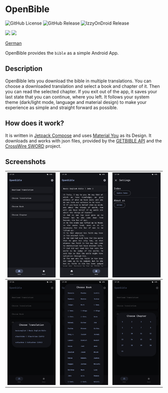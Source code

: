 # OpenBible
![GitHub License](https://img.shields.io/github/license/SchweGELBin/OpenBible2)
![GitHub Release](https://img.shields.io/github/v/release/SchweGELBin/OpenBible2)
![IzzyOnDroid Release](https://img.shields.io/endpoint?url=https://apt.izzysoft.de/fdroid/api/v1/shield/com.schwegelbin.openbible)

<a href="https://play.google.com/store/apps/details?id=com.schwegelbin.openbible"><img src="https://play.google.com/intl/en_us/badges/images/generic/en_badge_web_generic.png" height="60"></a>
<a href="https://apt.izzysoft.de/packages/com.schwegelbin.openbible"><img src="https://gitlab.com/IzzyOnDroid/repo/-/raw/master/assets/IzzyOnDroid.png" height="60"></a>

[German](./README_DE.md)

OpenBible provides the `bible` as a simple Android App.

## Description
OpenBible lets you download the bible in multiple translations.
You can choose a downloaded translation and select a book and chapter of it.
Then you can read the selected chapter.
If you exit out of the app, it saves your last state that you can continue, where you left.
It follows your system theme (dark/light mode, language and material design) to make your experience as simple and straight forward as possible.

## How does it work?
It is written in [Jetpack Compose](https://developer.android.com/compose) and uses [Material You](https://m3.material.io) as its Design.
It downloads and works with json files, provided by the [GETBIBLE API](https://getbible.net/docs) and the [CrossWire SWORD](https://www.crosswire.org/sword) project.

## Screenshots
| ![](./res/screenshots/screenshot_screen_home.png) | ![](./res/screenshots/screenshot_screen_read.png) | ![](./res/screenshots/screenshot_screen_settings.png) |
|---------------------------------------------------|---------------------------------------------------|-------------------------------------------------------|
| ![](./res/screenshots/screenshot_choose_translation.png) | ![](./res/screenshots/screenshot_choose_book.png) | ![](./res/screenshots/screenshot_choose_chapter.png) |